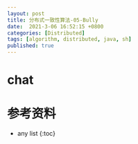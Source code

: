 ```yaml
---
layout: post
title: 分布式一致性算法-05-Bully
date:  2021-3-06 16:52:15 +0800
categories: [Distributed]
tags: [algorithm, distributed, java, sh]
published: true
---
```



# chat


# 参考资料

* any list
{:toc}